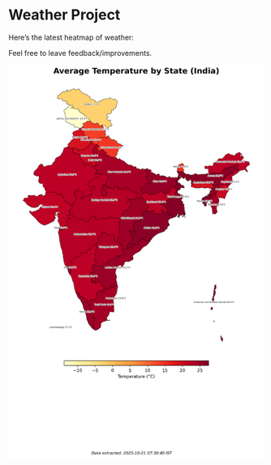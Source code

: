 # Weather Project

Here’s the latest heatmap of weather:

Feel free to leave feedback/improvements.

![India Heatmap](docs/assets/india_heatmap.png?v=F6E94A)

